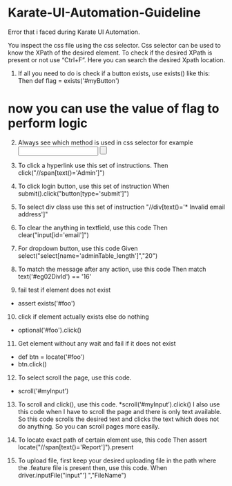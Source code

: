 # Karate-UI-Automation-Guideline

Error that i faced during Karate UI Automation. 


You inspect the css file using the css selector. Css selector can be used to know the XPath of the desired element. To check if the desired XPath is present or not use “Ctrl+F”. Here you can search the desired Xpath location. 

1) If all you need to do is check if a button exists, use exists() like this:
 Then def flag = exists('#myButton')
 # now you can use the value of flag to perform logic

2) Always see which method is used in css selector for example 
<input><span> <button> 

3) To click a hyperlink use this set of instructions.
Then click("//span[text()='Admin']")

4) To click login button, use this set of instruction
When submit().click("button[type='submit']") 

5) To select div class use this set of instruction
"//div[text()='* Invalid email address']"

6) To clear the anything in textfield, use this code
Then clear("input[id='email']")


7) For dropdown button, use this code
Given select("select[name='adminTable_length']","20")

8) To match the message after any action, use this code
Then match text('#eg02DivId') == '16'


9)  fail test if element does not exist
 * assert exists('#foo')

10)  click if element actually exists else do nothing
* optional('#foo').click()

11) Get element without any wait and fail if it does not exist
* def btn = locate('#foo')
* btn.click()

12)  To select scroll the page, use this code. 
* scroll('#myInput')

13) To scroll and click(), use this code. 
*scroll(‘#myInput’).click()
I also use this code when I have to scroll the page and there is only text available. So this code scrolls the desired text and clicks the text which does not do anything. So you can scroll pages more easily. 


14) To locate exact path of certain element use, this code
Then assert locate("//span[text()='Report']").present

15)  To upload file, first keep your desired uploading file in the path where the .feature file is present then, use this code.
When driver.inputFile("input”'] ","FileName")





